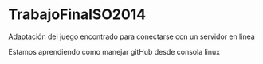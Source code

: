TrabajoFinalSO2014
============

Adaptación del juego  encontrado  para conectarse con un servidor en linea


Estamos aprendiendo como manejar gitHub desde consola linux
